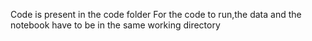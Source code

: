 Code is present in the code folder
For the code to run,the data and the notebook have to be in the same  working directory
